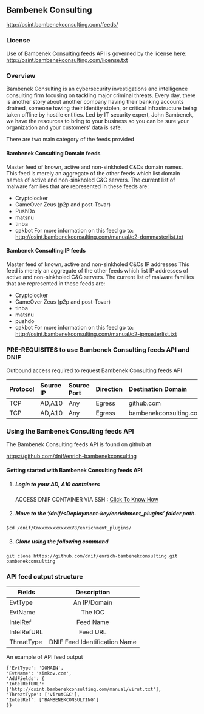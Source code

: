 ## Bambenek Consulting   
  http://osint.bambenekconsulting.com/feeds/
### License
Use of Bambenek Consulting feeds API is governed by the license here: http://osint.bambenekconsulting.com/license.txt

### Overview
Bambenek Consulting is an cybersecurity investigations and intelligence consulting firm focusing on tackling major criminal threats. Every day, there is another story about another company having their banking accounts drained, someone having their identity stolen, or critical infrastructure being taken offline by hostile entities.  Led by IT security expert, John Bambenek, we have the resources to bring to your business so you can be sure your organization and your customers’ data is safe.

There are two main category of the feeds provided
#### Bambenek Consulting Domain feeds  
 Master feed of known, active and non-sinkholed C&Cs domain names.  
 This feed is merely an aggregate of the other feeds which list domain names of active and non-sinkholed C&C servers. The
 current list of malware families that are represented in these feeds are:
  - Cryptolocker
  - GameOver Zeus (p2p and post-Tovar)
  - PushDo
  - matsnu
  - tinba
  - qakbot
 For more information on this feed go to: http://osint.bambenekconsulting.com/manual/c2-dommasterlist.txt

#### Bambenek Consulting IP feeds
 Master feed of known, active and non-sinkholed C&Cs IP addresses
 This feed is merely an aggregate of the other feeds which list IP addresses of active and non-sinkholed C&C servers. The
 current list of malware families that are represented in these feeds are:
  - Cryptolocker
  - GameOver Zeus (p2p and post-Tovar)
  - tinba
  - matsnu
  - pushdo
  - qakbot
 For more information on this feed go to: http://osint.bambenekconsulting.com/manual/c2-ipmasterlist.txt

### PRE-REQUISITES to use Bambenek Consulting feeds API and DNIF  
Outbound access required to request Bambenek Consulting feeds API

| Protocol   | Source IP  | Source Port  | Direction	 | Destination Domain | Destination Port  |  
|:------------- |:-------------|:-------------|:-------------|:-------------|:-------------|  
| TCP | AD,A10 | Any | Egress	| github.com | 443 |
| TCP | AD,A10 | Any | Egress	| bambenekconsulting.com | 443 | 

### Using the Bambenek Consulting feeds API
 The Bambenek Consulting feeds API is found on github at

https://github.com/dnif/enrich-bambenekconsulting

#### Getting started with Bambenek Consulting feeds API

1. #####    Login to your AD, A10 containers  
   ACCESS DNIF CONTAINER VIA SSH : [Click To Know How](https://dnif.it/docs/guides/tutorials/access-dnif-container-via-ssh.html)
2. #####    Move to the ‘/dnif/<Deployment-key/enrichment_plugins’ folder path.
```
$cd /dnif/CnxxxxxxxxxxxxV8/enrichment_plugins/
```
3. #####   Clone using the following command  
```  
git clone https://github.com/dnif/enrich-bambenekconsulting.git bambenekconsulting
```
### API feed output structure
  | Fields        | Description  |
| ------------- |:-------------:|
| EvtType      | An IP/Domain |
| EvtName      | The IOC      |
| IntelRef | Feed Name  |
| IntelRefURL | Feed URL      |
| ThreatType | DNIF Feed Identification Name |      

An example of API feed output
```
{'EvtType': 'DOMAIN',
'EvtName': 'simkov.com',
'AddFields': {
'IntelRefURL': ['http://osint.bambenekconsulting.com/manual/virut.txt'], 
'ThreatType': ['virutC&C'], 
'IntelRef': ['BAMBENEKCONSULTING']
}}
```
